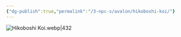 ```yaml
---
{"dg-publish":true,"permalink":"/3-npc-s/avalon/hikoboshi-koi/"}
---
```


![Hikoboshi Koi.webp|432](/img/user/Images/Hikoboshi%20Koi.webp)